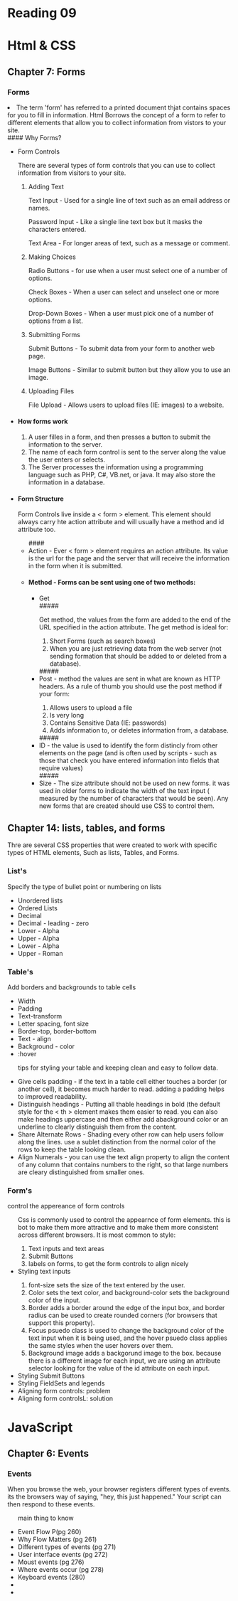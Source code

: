 # Reading 09

# Html & CSS

## Chapter 7: Forms

### Forms

<li> The term 'form' has referred to a printed document thjat contains spaces for you to fill in information. Html Borrows the concept of a form to refer to different elements that allow you to collect information from vistors to your site.</li>
#### Why Forms?
<ul>
<li>Form Controls</li>
<p>There are several types of form controls that you can use to collect information from visitors to your site.</p>
<ol>
<li>Adding Text</li>
<p> Text Input - Used for a single line of text such as an email address or names.</p>
<p> Password Input - Like a single line text box but it masks the characters entered. </p>
<p> Text Area - For longer areas of text, such as a message or comment. </p>
 
<li>Making Choices</li>
<p> Radio Buttons - for use when a user must select one of a number of options.</p>
<p> Check Boxes - When a user can select and unselect one or more options.</p>
<p> Drop-Down Boxes - When a user must pick one of a number of options from a list.</p>
 
<li>Submitting Forms</li>
<p> Submit Buttons - To submit data from your form to another web page.</p>
<p> Image Buttons - Similar to submit button but they allow you to use an image.</p>
 
<li>Uploading Files</li>
<p> File Upload - Allows users to upload files (IE: images) to a website.</p>
</ol>
 
#### <li> How forms work</li>
 
<ol>
<li> A user filles in a form, and then presses a button to submit the information to the server. </li>
<li>The name of each form control is sent to the server along the value the user enters or selects. </li>
<li>The Server processes the information using a programming language such as PHP, C#, VB.net, or java. It may also store the information in a database. </li>
</ol>
 
#### <li> Form Structure </li>
<p> Form Controls live inside a < form > element. This element should always carry hte action attribute and will usually have a method and id attribute too.
 
<ul>
#### <li> Action - Ever < form > element requires an action attribute. Its value is the url for the page and the server that will receive the information in the form when it is submitted. </li>
 
#### <li> Method - Forms can be sent using one of two methods:</li>
<ul>
<li> Get </li>
##### <p> Get method, the values from the form are added to the end of the URL specified in the action attribute. The get method is ideal for:
<ol>
<li> Short Forms (such as search boxes)</li>
<li> When you are just retrieving data from the web server (not sending formation that should be added to or deleted from a database).</li>
</ol>
##### <li> Post - method the values are sent in what are known as HTTP headers. As a rule of thumb you should use the post method if your form: </li>
<ol>
<li> Allows users to upload a file </li>
<li> Is very long </li>
<li> Contains Sensitive Data (IE: passwords) </li>
<li> Adds information to, or deletes information from, a database.</li>
</ol>
##### <li>  ID - the value is used to identify the form distincly from other elements on the page (and is often used by scripts - such as those that check you have entered information into fields that require values)</li>
##### <li> Size - The size attribute should not be used on new forms. it was used in older forms to indicate the width of the text input ( measured by the number of characters that would be seen). Any new forms that are created should use CSS to control them.
</ul>
</ul>
</ul>
 
## Chapter 14: lists, tables, and forms
<p> Thre are several CSS properties that were created to work with specific types of HTML elements, Such as lists, Tables, and Forms. </p>
 
### List's
<p> Specify the type of bullet point or numbering on lists </p>
<ul>
<li> Unordered lists </li>
<li> Ordered Lists</li>
<li> Decimal </li>
<li> Decimal - leading - zero </li>
<li>Lower - Alpha </li>
<li> Upper - Alpha </li>
<li> Lower - Alpha </li>
<li> Upper - Roman </li>
</ul>
 
### Table's
<p> Add borders and backgrounds to table cells</p>
<ul>
<li> Width </li>
<li> Padding </li>
<li> Text-transform</li>
<li> Letter spacing, font size</li>
<li> Border-top, border-bottom </li>
<li> Text - align</li>
<li> Background - color</li>
<li> :hover </li>
</ul>
 
<ul>
<p> tips for styling your table and keeping clean and easy to follow data. </p>
<li> Give cells padding - if the text in a table cell either touches a border (or another cell), it becomes much harder to read. adding a padding helps to improved readability.</li>
<li> Distinguish headings - Putting all thable headings in bold (the default style for the < th > element makes them easier to read. you can also make headings uppercase and then either add abackground color or an underline to clearly distinguish them from the content.</li>
<li> Share Alternate Rows - Shading every other row can help users follow along the lines. use a sublet distinction from the normal color of the rows to keep the table looking clean. </li>
<li> Align Numerals - you can use the text align property to align the content of any column that contains numbers to the right, so that large numbers are cleary distinguished from smaller ones. </li>
</ul>
 
### Form's
<p> control the appereance of form controls  </p>
<ul>
<p> Css is commonly used to control the appearnce of form elements. this is bot to make them more attractive and to make them more consistent across different browsers. It is most common to style:
<ol>
<li> Text inputs and text areas </li>
<li> Submit Buttons </li>
<li> labels on forms, to get the form controls to align nicely </li>
</ol>
 
<li> Styling text inputs</li>
<ol>
<li> font-size sets the size of the text entered by the user.</li>
<li> Color sets the text color, and background-color sets the background color of the input.</li>
<li> Border adds a border around the edge of the input box, and border radius can be used to create rounded corners (for browsers that support this property).</li>
<li> Focus psuedo class is used to change the background color of the text input when it is being used, and the hover psuedo class applies the same styles when the user hovers over them. </li>
<li> Background image adds a backgorund image to the box. because there is a different image for each input, we are using an attribute selector looking for the value of the id attribute on each input. </li>
</ol>
<li>Styling Submit Buttons</li>
<li>Styling FieldSets and legends</li>
<li> Aligning form controls: problem</li>
<li> Aligning form controlsL: solution</li>
</ul>
 
 
# JavaScript
 
## Chapter 6: Events
 
### Events
<p> When you browse the web, your browser registers different types of events. its the browsers way of saying, "hey, this just happened." Your script can then respond to these events. </p>
<ul>
<p> main thing to know </p>
<li> Event Flow P(pg 260)</li>
<li> Why Flow Matters (pg 261)</li>
<li> Different types of events (pg 271)</li>
<li> User interface events (pg 272)</li>
<li> Moust events (pg 276)</li>
<li> Where events occur (pg 278)</li>
<li> Keyboard events (280)</li>
<li></li>
<li></li>
</ul>
